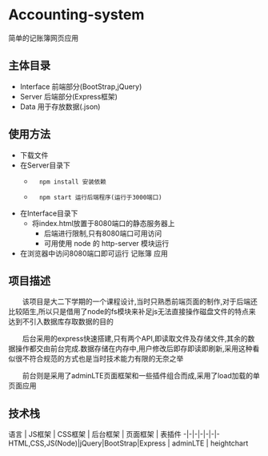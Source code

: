 # Accounting-system

简单的记账簿网页应用

## 主体目录

* Interface 前端部分(BootStrap,jQuery)
* Server 后端部分(Express框架)
* Data 用于存放数据(.json)

## 使用方法

* 下载文件
* 在Server目录下
    *       npm install 安装依赖
    *       npm start 运行后端程序(运行于3000端口)
* 在Interface目录下
    * 将index.html放置于8080端口的静态服务器上
        * 后端进行限制,只有8080端口可用访问
        * 可用使用 node 的 http-server 模块运行
* 在浏览器中访问8080端口即可运行 记账簿 应用

## 项目描述

&emsp;&emsp;该项目是大二下学期的一个课程设计,当时只熟悉前端页面的制作,对于后端还比较陌生,所以只是借用了node的fs模块来补足js无法直接操作磁盘文件的特点来达到不引入数据库存取数据的目的

&emsp;&emsp;后台采用的express快速搭建,只有两个API,即读取文件及存储文件,其余的数据操作都交由前台完成.数据存储在内存中,用户修改后即存即读即刷新,采用这种看似很不符合规范的方式也是当时技术能力有限的无奈之举

&emsp;&emsp;前台则是采用了adminLTE页面框架和一些插件组合而成,采用了load加载的单页面应用


## 技术栈

语言 | JS框架 | CSS框架 | 后台框架 | 页面框架 | 表插件
-|-|-|-|-|-|-
HTML,CSS,JS(Node)|jQuery|BootStrap|Express | adminLTE | heightchart 



